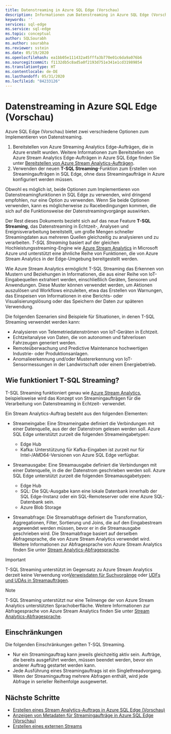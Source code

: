 ```yaml
---
title: Datenstreaming in Azure SQL Edge (Vorschau)
description: Informationen zum Datenstreaming in Azure SQL Edge (Vorschau)
keywords: ''
services: sql-edge
ms.service: sql-edge
ms.topic: conceptual
author: SQLSourabh
ms.author: sourabha
ms.reviewer: sstein
ms.date: 05/19/2020
ms.openlocfilehash: ea1bb05e111432a45fffa3b770e01c6da9a076b6
ms.sourcegitcommit: f1132db5c8ad5a0f2193d751e341e1cd31989854
ms.translationtype: HT
ms.contentlocale: de-DE
ms.lasthandoff: 05/31/2020
ms.locfileid: "84233126"
---
```

# <a name="data-streaming-in-azure-sql-edge-preview"></a>Datenstreaming in Azure SQL Edge (Vorschau)

Azure SQL Edge (Vorschau) bietet zwei verschiedene Optionen zum Implementieren von Datenstreaming. 

1. Bereitstellen von Azure Streaming Analytics Edge-Aufträgen, die in Azure erstellt wurden. Weitere Informationen zum Bereitstellen von Azure Stream Analytics Edge-Aufträgen in Azure SQL Edge finden Sie unter [Bereitstellen von Azure Stream Analytics-Aufträgen](deploy-dacpac.md).
2. Verwenden der neuen **T-SQL Streaming**-Funktion zum Erstellen von Streamingaufträgen in SQL Edge, ohne dass Streamingaufträge in Azure konfiguriert werden müssen. 

Obwohl es möglich ist, beide Optionen zum Implementieren von Datenstreamingfunktionen in SQL Edge zu verwenden, wird dringend empfohlen, nur eine Option zu verwenden. Wenn Sie beide Optionen verwenden, kann es möglicherweise zu Racebedingungen kommen, die sich auf die Funktionsweise der Datenstreamingvorgänge auswirken.

Der Rest dieses Dokuments bezieht sich auf das neue Feature **T-SQL Streaming**, das Datenstreaming in Echtzeit-, Analysen und Ereignisverarbeitung bereitstellt, um große Mengen schneller Streamingdaten aus mehreren Quellen gleichzeitig zu analysieren und zu verarbeiten. *T-SQL Streaming* basiert auf der gleichen Hochleistungsstreaming-Engine wie [Azure Stream Analytics](https://docs.microsoft.com/azure/stream-analytics/stream-analytics-introduction) in Microsoft Azure und unterstützt eine ähnliche Reihe von Funktionen, die von Azure Stream Analytics in der Edge-Umgebung bereitgestellt werden.

Wie Azure Stream Analytics ermöglicht T-SQL Streaming das Erkennen von Mustern und Beziehungen in Informationen, die aus einer Reihe von IoT-Eingabequellen extrahiert werden, einschließlich Geräten, Sensoren und Anwendungen. Diese Muster können verwendet werden, um Aktionen auszulösen und Workflows einzuleiten, etwa das Erstellen von Warnungen, das Einspeisen von Informationen in eine Berichts- oder Visualisierungslösung oder das Speichern der Daten zur späteren Verwendung. 

Die folgenden Szenarien sind Beispiele für Situationen, in denen T-SQL Streaming verwendet werden kann:

* Analysieren von Telemetriedatenströmen von IoT-Geräten in Echtzeit.
* Echtzeitanalyse von Daten, die von autonomen und fahrerlosen Fahrzeugen generiert werden.
* Remoteüberwachung und Predictive Maintenance hochwertigen Industrie- oder Produktionsanlagen.
* Anomalieerkennung und/oder Mustererkennung von IoT-Sensormessungen in der Landwirtschaft oder einem Energiebetrieb.

## <a name="how-does-t-sql-streaming-work"></a>Wie funktioniert T-SQL Streaming?

T-SQL Streaming funktioniert genau wie [Azure Stream Analytics](https://docs.microsoft.com/azure/stream-analytics/stream-analytics-introduction#how-does-stream-analytics-work), beispielsweise wird das Konzept von Streamingaufträgen für die Verarbeitung von Datenstreaming in Echtzeit- verwendet. 

Ein Stream Analytics-Auftrag besteht aus den folgenden Elementen:

- Streameingabe: Eine Streameingabe definiert die Verbindungen mit einer Datenquelle, aus der der Datenstrom gelesen werden soll. Azure SQL Edge unterstützt zurzeit die folgenden Streameingabetypen:
    - Edge Hub
    - Kafka: Unterstützung für Kafka-Eingaben ist zurzeit nur für Intel-/AMD64-Versionen von Azure SQL Edge verfügbar.

- Streamausgabe: Eine Streamausgabe definiert die Verbindungen mit einer Datenquelle, in die der Datenstrom geschrieben werden soll. Azure SQL Edge unterstützt zurzeit die folgenden Streamausgabetypen:
    - Edge Hub
    - SQL: Die SQL-Ausgabe kann eine lokale Datenbank innerhalb der SQL Edge-Instanz oder ein SQL-Remoteserver oder eine Azure SQL-Datenbank sein. 
    - Azure Blob Storage

- Streamabfrage: Die Streamabfrage definiert die Transformation, Aggregationen, Filter, Sortierung und Joins, die auf den Eingabestream angewendet werden müssen, bevor er in die Streamausgabe geschrieben wird. Die Streamabfrage basiert auf derselben Abfragesprache, die von Azure Stream Analytics verwendet wird. Weitere Informationen zur Abfragesprache von Azure Stream Analytics finden Sie unter [Stream Analytics-Abfragesprache](https://docs.microsoft.com/stream-analytics-query/stream-analytics-query-language-reference?).

> [!IMPORTANT]
> T-SQL Streaming unterstützt im Gegensatz zu Azure Stream Analytics derzeit keine Verwendung von[Verweisdaten für Suchvorgänge](https://docs.microsoft.com/azure/stream-analytics/stream-analytics-use-reference-data) oder [UDFs und UDAs in Streamaufträgen](https://docs.microsoft.com/azure/stream-analytics/streaming-technologies#you-want-to-write-udfs-udas-and-custom-deserializers-in-a-language-other-than-javascript-or-c).

> [!NOTE]
> T-SQL Streaming unterstützt nur eine Teilmenge der von Azure Stream Analytics unterstützten Sprachoberfläche. Weitere Informationen zur Abfragesprache von Azure Stream Analytics finden Sie unter [Stream Analytics-Abfragesprache](https://docs.microsoft.com/stream-analytics-query/stream-analytics-query-language-reference?).

## <a name="limitations-and-restrictions"></a>Einschränkungen

Die folgenden Einschränkungen gelten T-SQL Streaming. 

- Nur ein Streamingauftrag kann jeweils gleichzeitig aktiv sein. Aufträge, die bereits ausgeführt werden, müssen beendet werden, bevor ein anderer Auftrag gestartet werden kann.
- Jede Ausführung eines Streamingauftrags ist ein Singlethreadvorgang. Wenn der Streamingauftrag mehrere Abfragen enthält, wird jede Abfrage in serieller Reihenfolge ausgewertet.

## <a name="next-steps"></a>Nächste Schritte

- [Erstellen eines Stream Analytics-Auftrags in Azure SQL Edge (Vorschau)](create-stream-analytics-job.md)
- [Anzeigen von Metadaten für Streamingaufträge in Azure SQL Edge (Vorschau)](streaming-catalog-views.md)
- [Erstellen eines externen Streams](create-external-stream-transact-sql.md)
